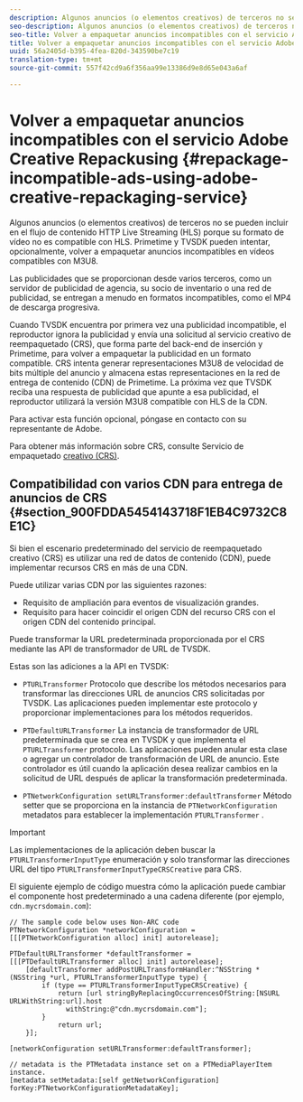```yaml
---
description: Algunos anuncios (o elementos creativos) de terceros no se pueden incluir en el flujo de contenido HTTP Live Streaming (HLS) porque su formato de vídeo no es compatible con HLS. Primetime y TVSDK pueden intentar, opcionalmente, volver a empaquetar anuncios incompatibles en vídeos compatibles con M3U8.
seo-description: Algunos anuncios (o elementos creativos) de terceros no se pueden incluir en el flujo de contenido HTTP Live Streaming (HLS) porque su formato de vídeo no es compatible con HLS. Primetime y TVSDK pueden intentar, opcionalmente, volver a empaquetar anuncios incompatibles en vídeos compatibles con M3U8.
seo-title: Volver a empaquetar anuncios incompatibles con el servicio Adobe Creative Repackusing
title: Volver a empaquetar anuncios incompatibles con el servicio Adobe Creative Repackusing
uuid: 56a2405d-b395-4fea-820d-343590be7c19
translation-type: tm+mt
source-git-commit: 557f42cd9a6f356aa99e13386d9e8d65e043a6af

---
```



# Volver a empaquetar anuncios incompatibles con el servicio Adobe Creative Repackusing {#repackage-incompatible-ads-using-adobe-creative-repackaging-service}

Algunos anuncios (o elementos creativos) de terceros no se pueden incluir en el flujo de contenido HTTP Live Streaming (HLS) porque su formato de vídeo no es compatible con HLS. Primetime y TVSDK pueden intentar, opcionalmente, volver a empaquetar anuncios incompatibles en vídeos compatibles con M3U8.

Las publicidades que se proporcionan desde varios terceros, como un servidor de publicidad de agencia, su socio de inventario o una red de publicidad, se entregan a menudo en formatos incompatibles, como el MP4 de descarga progresiva.

Cuando TVSDK encuentra por primera vez una publicidad incompatible, el reproductor ignora la publicidad y envía una solicitud al servicio creativo de reempaquetado (CRS), que forma parte del back-end de inserción y Primetime, para volver a empaquetar la publicidad en un formato compatible. CRS intenta generar representaciones M3U8 de velocidad de bits múltiple del anuncio y almacena estas representaciones en la red de entrega de contenido (CDN) de Primetime. La próxima vez que TVSDK reciba una respuesta de publicidad que apunte a esa publicidad, el reproductor utilizará la versión M3U8 compatible con HLS de la CDN.

Para activar esta función opcional, póngase en contacto con su representante de Adobe.

Para obtener más información sobre CRS, consulte Servicio de empaquetado [creativo (CRS)](../../../dynamic-ad-insertion/creative-repackaging-service/crs-overview.md).

## Compatibilidad con varios CDN para entrega de anuncios de CRS {#section_900FDDA5454143718F1EB4C9732C8E1C}

Si bien el escenario predeterminado del servicio de reempaquetado creativo (CRS) es utilizar una red de datos de contenido (CDN), puede implementar recursos CRS en más de una CDN.

Puede utilizar varias CDN por las siguientes razones:

* Requisito de ampliación para eventos de visualización grandes.
* Requisito para hacer coincidir el origen CDN del recurso CRS con el origen CDN del contenido principal.

Puede transformar la URL predeterminada proporcionada por el CRS mediante las API de transformador de URL de TVSDK.

Estas son las adiciones a la API en TVSDK:

* `PTURLTransformer` Protocolo que describe los métodos necesarios para transformar las direcciones URL de anuncios CRS solicitadas por TVSDK. Las aplicaciones pueden implementar este protocolo y proporcionar implementaciones para los métodos requeridos.

* `PTDefaultURLTransformer` La instancia de transformador de URL predeterminada que se crea en TVSDK y que implementa el `PTURLTransformer` protocolo. Las aplicaciones pueden anular esta clase o agregar un controlador de transformación de URL de anuncio. Este controlador es útil cuando la aplicación desea realizar cambios en la solicitud de URL después de aplicar la transformación predeterminada.

* `PTNetworkConfiguration setURLTransformer:defaultTransformer` Método setter que se proporciona en la instancia de `PTNetworkConfiguration` metadatos para establecer la implementación `PTURLTransformer` .

>[!IMPORTANT]
>
>Las implementaciones de la aplicación deben buscar la `PTURLTransformerInputType` enumeración y solo transformar las direcciones URL del tipo `PTURLTransformerInputTypeCRSCreative` para CRS.

El siguiente ejemplo de código muestra cómo la aplicación puede cambiar el componente host predeterminado a una cadena diferente (por ejemplo, `cdn.mycrsdomain.com`):

```
// The sample code below uses Non-ARC code 
PTNetworkConfiguration *networkConfiguration = [[[PTNetworkConfiguration alloc] init] autorelease]; 
   
PTDefaultURLTransformer *defaultTransformer = [[[PTDefaultURLTransformer alloc] init] autorelease]; 
    [defaultTransformer addPostURLTransformHandler:^NSString *(NSString *url, PTURLTransformerInputType type) { 
        if (type == PTURLTransformerInputTypeCRSCreative) { 
            return [url stringByReplacingOccurrencesOfString:[NSURL URLWithString:url].host  
              withString:@"cdn.mycrsdomain.com"]; 
        } 
            return url; 
    }]; 
  
[networkConfiguration setURLTransformer:defaultTransformer]; 
   
// metadata is the PTMetadata instance set on a PTMediaPlayerItem instance. 
[metadata setMetadata:[self getNetworkConfiguration] forKey:PTNetworkConfigurationMetadataKey];
```
